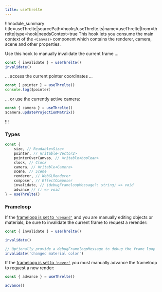 ```yaml
---
title: useThrelte
---
```


!!!module_summary title=useThrelte|sourcePath=hooks/useThrelte.ts|name=useThrelte|from=threlte|type=hook|needsContext=true
This hook lets you consume the main context of the `<Canvas>` component which contains the renderer, camera, scene and other properties.

Use this hook to manually invalidate the current frame …

```ts
const { invalidate } = useThrelte()
invalidate()
```

… access the current pointer coordinates …

```ts
const { pointer } = useThrelte()
console.log($pointer)
```

… or use the currently active camera:

```ts
const { camera } = useThrelte()
$camera.updateProjectionMatrix()
```

!!!

### Types

```ts
const {
	size, // Readable<Size>
	pointer, // Writable<Vector2>
	pointerOverCanvas, // Writable<boolean>
	clock, // Clock
	camera, // Writable<Camera>
	scene, // Scene
	renderer, // WebGLRenderer
	composer, // EffectComposer
	invalidate, // (debugFrameloopMessage?: string) => void
	advance // () => void
} = useThrelte()
```

### Frameloop

If the [frameloop is set to `'demand'`](/components/01-canvas) and you are manually editing objects or materials, be sure to invalidate the current frame to request a rerender:

```ts
const { invalidate } = useThrelte()

invalidate()

// Optionally provide a debugFrameloopMessage to debug the frame loop
invalidate('changed material color')
```

If the [frameloop is set to `'never'`](/components/01-canvas) you must manually advance the frameloop to request a new render:

```ts
const { advance } = useThrelte()

advance()
```
